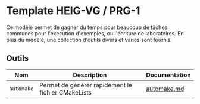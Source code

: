 # Template HEIG-VG / PRG-1

Ce modèle permet de gagner du temps pour beaucoup de tâches communes pour l'éxecution d'exemples, ou l'écriture de
laboratoires.
En plus du modèle, une collection d'outils divers et variés sont fournis:

## Outils

| Nom        | Description                                        | Documentation                   |
|------------|----------------------------------------------------|---------------------------------|
| `automake` | Permet de générer rapidement le fichier CMakeLists | [automake.md](doc/automake.md) |
